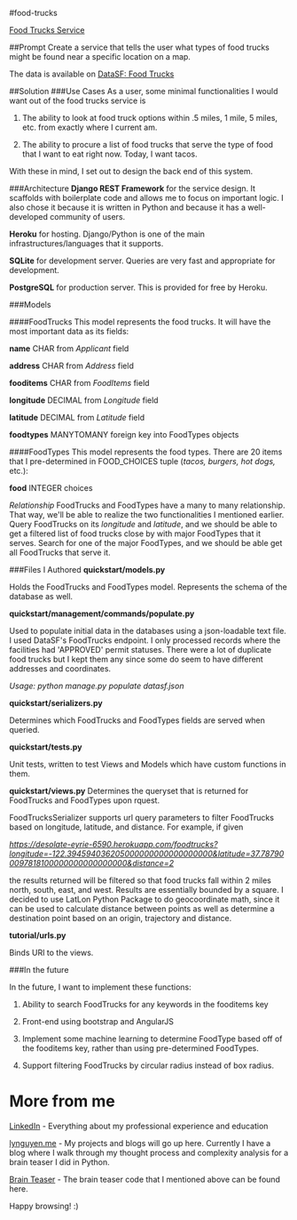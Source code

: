 #food-trucks

[Food Trucks Service](https://desolate-eyrie-6590.herokuapp.com/)

##Prompt
Create a service that tells the user what types of food trucks might be found near a specific location on a map.

The data is available on [DataSF: Food Trucks](https://data.sfgov.org/Economy-and-Community/Mobile-Food-Facility-Permit/rqzj-sfat?)

##Solution
###Use Cases
As a user, some minimal functionalities I would want out of the food trucks service is

1. The ability to look at food truck options within .5 miles, 1 mile, 5 miles, etc. from exactly where I current am.

2. The ability to procure a list of food trucks that serve the type of food that I want to eat right now. Today, I want tacos.

With these in mind, I set out to design the back end of this system. 

###Architecture
**Django REST Framework** for the service design. It scaffolds with boilerplate code and allows me to focus on important logic. I also chose it because it is written in Python and because it has a well-developed community of users.

**Heroku** for hosting. Django/Python is one of the main infrastructures/languages that it supports.

**SQLite** for development server. Queries are very fast and appropriate for development.

**PostgreSQL** for production server. This is provided for free by Heroku.

###Models

####FoodTrucks
This model represents the food trucks. It will have the most important data as its fields:

**name** CHAR from *Applicant* field

**address** CHAR from *Address* field

**fooditems** CHAR from *FoodItems* field

**longitude** DECIMAL from *Longitude* field

**latitude** DECIMAL from *Latitude* field

**foodtypes** MANYTOMANY foreign key into FoodTypes objects

####FoodTypes
This model represents the food types. There are 20 items that I pre-determined in FOOD_CHOICES tuple (*tacos, burgers, hot dogs,* etc.):

**food** INTEGER choices


*Relationship*
FoodTrucks and FoodTypes have a many to many relationship. That way, we'll be able to realize the two functionalities I mentioned earlier. Query FoodTrucks on its *longitude* and *latitude*, and we should be able to get a filtered list of food trucks close by with major FoodTypes that it serves. Search for one of the major FoodTypes, and we should be able get all FoodTrucks that serve it.


###Files I Authored
**quickstart/models.py**

Holds the FoodTrucks and FoodTypes model. Represents the schema of the database as well.


**quickstart/management/commands/populate.py**

Used to populate initial data in the databases using a json-loadable text file. I used DataSF's FoodTrucks endpoint. I only processed records where the facilities had 'APPROVED' permit statuses. There were a lot of duplicate food trucks but I kept them any since some do seem to have different addresses and coordinates.

*Usage: python manage.py populate datasf.json* 


**quickstart/serializers.py**

Determines which FoodTrucks and FoodTypes fields are served when queried. 


**quickstart/tests.py**

Unit tests, written to test Views and Models which have custom functions in them.


**quickstart/views.py**
Determines the queryset that is returned for FoodTrucks and FoodTypes upon rquest.

FoodTrucksSerializer supports url query parameters to filter FoodTrucks based on longitude, latitude, and distance. For example, if given

*https://desolate-eyrie-6590.herokuapp.com/foodtrucks?longitude=-122.394594036205000000000000000000&latitude=37.787900097818100000000000000000&distance=2*

the results returned will be filtered so that food trucks fall within 2 miles north, south, east, and west. Results are essentially bounded by a square. I decided to use LatLon Python Package to do geocoordinate math, since it can be used to calculate distance between points as well as determine a destination point based on an origin, trajectory and distance.


**tutorial/urls.py**

Binds URI to the views.

###In the future

In the future, I want to implement these functions:

1. Ability to search FoodTrucks for any keywords in the fooditems key

2. Front-end using bootstrap and AngularJS

3. Implement some machine learning to  determine FoodType based off of the fooditems key, rather than using pre-determined FoodTypes.

4. Support filtering FoodTrucks by circular radius instead of box radius.


# More from me
[LinkedIn](https://www.linkedin.com/in/lynguyen60) - Everything about my professional experience and education

[lynguyen.me](http://www.lynguyen.me) - My projects and blogs will go up here. Currently I have a blog where I walk through my thought process and complexity analysis for a brain teaser I did in Python.

[Brain Teaser](https://github.com/lxn2/coding-challenges/blob/master/ExtraHop-knight-move-words-soln.py) - The brain teaser code that I mentioned above can be found here.

Happy browsing! :)